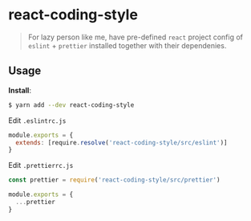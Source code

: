 # react-coding-style

> For lazy person like me, have pre-defined `react` project config of `eslint` + `prettier` installed together with their dependenies.

## Usage

**Install**:

```bash
$ yarn add --dev react-coding-style
```

Edit `.eslintrc.js`

```js
module.exports = {
  extends: [require.resolve('react-coding-style/src/eslint')]
}
```

Edit `.prettierrc.js`

```js
const prettier = require('react-coding-style/src/prettier')

module.exports = {
  ...prettier
}
```
